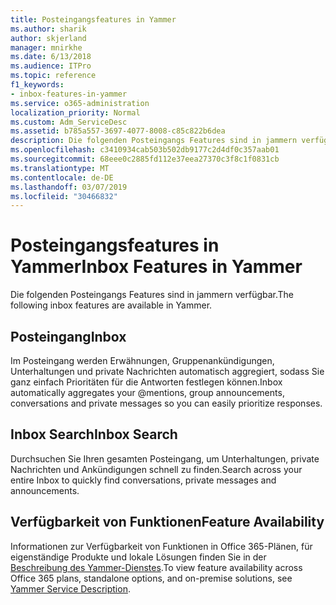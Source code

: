 ```yaml
---
title: Posteingangsfeatures in Yammer
ms.author: sharik
author: skjerland
manager: mnirkhe
ms.date: 6/13/2018
ms.audience: ITPro
ms.topic: reference
f1_keywords:
- inbox-features-in-yammer
ms.service: o365-administration
localization_priority: Normal
ms.custom: Adm_ServiceDesc
ms.assetid: b785a557-3697-4077-8008-c85c822b6dea
description: Die folgenden Posteingangs Features sind in jammern verfügbar.
ms.openlocfilehash: c3410934cab503b502db9177c2d4df0c357aab01
ms.sourcegitcommit: 68eee0c2885fd112e37eea27370c3f8c1f0831cb
ms.translationtype: MT
ms.contentlocale: de-DE
ms.lasthandoff: 03/07/2019
ms.locfileid: "30466832"
---
```

# <a name="inbox-features-in-yammer"></a><span data-ttu-id="dd36c-103">Posteingangsfeatures in Yammer</span><span class="sxs-lookup"><span data-stu-id="dd36c-103">Inbox Features in Yammer</span></span>

<span data-ttu-id="dd36c-104">Die folgenden Posteingangs Features sind in jammern verfügbar.</span><span class="sxs-lookup"><span data-stu-id="dd36c-104">The following inbox features are available in Yammer.</span></span>
  
## <a name="inbox"></a><span data-ttu-id="dd36c-105">Posteingang</span><span class="sxs-lookup"><span data-stu-id="dd36c-105">Inbox</span></span>
<span data-ttu-id="dd36c-106"><a name="bkmk_Inbox"> </a></span><span class="sxs-lookup"><span data-stu-id="dd36c-106"></span></span>

<span data-ttu-id="dd36c-107">Im Posteingang werden Erwähnungen, Gruppenankündigungen, Unterhaltungen und private Nachrichten automatisch aggregiert, sodass Sie ganz einfach Prioritäten für die Antworten festlegen können.</span><span class="sxs-lookup"><span data-stu-id="dd36c-107">Inbox automatically aggregates your @mentions, group announcements, conversations and private messages so you can easily prioritize responses.</span></span>
  
## <a name="inbox-search"></a><span data-ttu-id="dd36c-108">Inbox Search</span><span class="sxs-lookup"><span data-stu-id="dd36c-108">Inbox Search</span></span>
<span data-ttu-id="dd36c-109"><a name="bkmk_InboxSearch"> </a></span><span class="sxs-lookup"><span data-stu-id="dd36c-109"></span></span>

<span data-ttu-id="dd36c-110">Durchsuchen Sie Ihren gesamten Posteingang, um Unterhaltungen, private Nachrichten und Ankündigungen schnell zu finden.</span><span class="sxs-lookup"><span data-stu-id="dd36c-110">Search across your entire Inbox to quickly find conversations, private messages and announcements.</span></span>
  
## <a name="feature-availability"></a><span data-ttu-id="dd36c-111">Verfügbarkeit von Funktionen</span><span class="sxs-lookup"><span data-stu-id="dd36c-111">Feature Availability</span></span>
<span data-ttu-id="dd36c-112"><a name="bkmk_InboxSearch"> </a></span><span class="sxs-lookup"><span data-stu-id="dd36c-112"></span></span>

<span data-ttu-id="dd36c-113">Informationen zur Verfügbarkeit von Funktionen in Office 365-Plänen, für eigenständige Produkte und lokale Lösungen finden Sie in der [Beschreibung des Yammer-Dienstes](yammer-service-description.md).</span><span class="sxs-lookup"><span data-stu-id="dd36c-113">To view feature availability across Office 365 plans, standalone options, and on-premise solutions, see [Yammer Service Description](yammer-service-description.md).</span></span>
  

